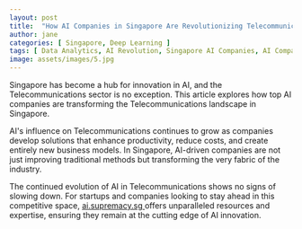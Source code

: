 ```yaml
---
layout: post
title:  "How AI Companies in Singapore Are Revolutionizing Telecommunications"
author: jane
categories: [ Singapore, Deep Learning ]
tags: [ Data Analytics, AI Revolution, Singapore AI Companies, AI Companies ]
image: assets/images/5.jpg
---
```


Singapore has become a hub for innovation in AI, and the Telecommunications sector is no exception. This article explores how top AI companies are transforming the Telecommunications landscape in Singapore.

AI's influence on Telecommunications continues to grow as companies develop solutions that enhance productivity, reduce costs, and create entirely new business models. In Singapore, AI-driven companies are not just improving traditional methods but transforming the very fabric of the industry.

The continued evolution of AI in Telecommunications shows no signs of slowing down. For startups and companies looking to stay ahead in this competitive space, <a href="https://ai.supremacy.sg" target="_blank"> ai.supremacy.sg </a> offers unparalleled resources and expertise, ensuring they remain at the cutting edge of AI innovation.
